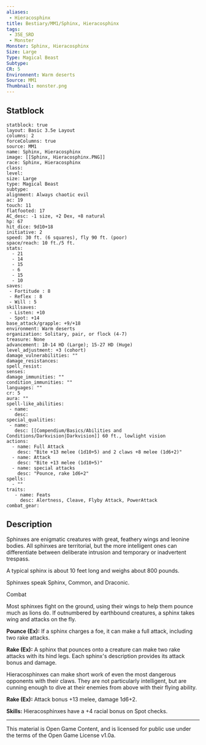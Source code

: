 ```yaml
---
aliases:
 - Hieracosphinx
title: Bestiary/MM1/Sphinx, Hieracosphinx
tags: 
 - 35E_SRD
 - Monster
Monster: Sphinx, Hieracosphinx
Size: Large
Type: Magical Beast
Subtype: 
CR: 5
Environnent: Warm deserts
Source: MM1
Thumbnail: monster.png
---
```


## Statblock

```statblock
statblock: true
layout: Basic 3.5e Layout
columns: 2
forceColumns: true
source: MM1 
name: Sphinx, Hieracosphinx
image: [[Sphinx, Hieracosphinx.PNG]]
race: Sphinx, Hieracosphinx
class: 
level: 
size: Large
type: Magical Beast
subtype: 
alignment: Always chaotic evil
ac: 19
touch: 11
flatfooted: 17
AC_desc: -1 size, +2 Dex, +8 natural
hp: 67
hit_dice: 9d10+18
initiative: 2
speed: 30 ft. (6 squares), fly 90 ft. (poor)
space/reach: 10 ft./5 ft.
stats:
  - 21
  - 14
  - 15
  - 6
  - 15
  - 10
saves:
 - Fortitude : 8
 - Reflex : 8
 - Will : 5
skillsaves:
 - Listen: +10
 - Spot: +14
base_attack/grapple: +9/+18
environment: Warm deserts
organization: Solitary, pair, or flock (4-7)
treasure: None
advancement: 10-14 HD (Large); 15-27 HD (Huge)
level_adjustment: +3 (cohort)
damage_vulnerabilities: ""
damage_resistances: 
spell_resist: 
senses: 
damage_immunities: ""
condition_immunities: ""
languages: ""
cr: 5
aura: ""
spell-like_abilities:
 - name: 
   desc: 
special_qualities:
 - name:
   desc: [[Compendium/Basics/Abilities and Conditions/Darkvision|Darkvision]] 60 ft., lowlight vision
actions:
  - name: Full Attack
    desc: "Bite +13 melee (1d10+5) and 2 claws +8 melee (1d6+2)"
  - name: Attack
    desc: "Bite +13 melee (1d10+5)"
  - name: special attacks
    desc: "Pounce, rake 1d6+2"
spells:
  - ""
traits:
   - name: Feats
     desc: Alertness, Cleave, Flyby Attack, PowerAttack
combat_gear:  
```

## Description



Sphinxes are enigmatic creatures with great, feathery wings and leonine bodies. All sphinxes are territorial, but the more intelligent ones can differentiate between deliberate intrusion and temporary or inadvertent trespass.

A typical sphinx is about 10 feet long and weighs about 800 pounds.

Sphinxes speak Sphinx, Common, and Draconic.

Combat

Most sphinxes fight on the ground, using their wings to help them pounce much as lions do. If outnumbered by earthbound creatures, a sphinx takes wing and attacks on the fly.


**Pounce (Ex):** If a sphinx charges a foe, it can make a full attack, including two rake attacks.


**Rake (Ex):** A sphinx that pounces onto a creature can make two rake attacks with its hind legs. Each sphinx's description provides its attack bonus and damage.

Hieracosphinxes can make short work of even the most dangerous opponents with their claws. They are not particularly intelligent, but are cunning enough to dive at their enemies from above with their flying ability.


**Rake (Ex):** Attack bonus +13 melee, damage 1d6+2.


**Skills:** Hieracosphinxes have a +4 racial bonus on Spot checks.

---

This material is Open Game Content, and is licensed for public use under the terms of the Open Game License v1.0a.
